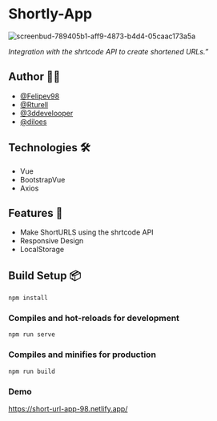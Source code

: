 # Shortly-App

![screenbud-789405b1-aff9-4873-b4d4-05caac173a5a](https://user-images.githubusercontent.com/83327665/143964150-903de7f3-ac65-40eb-9364-88b9d309eebc.png)

_Integration with the shrtcode API to create shortened URLs.”_

## Author 🧑‍💼

- [@Felipev98](https://github.com/Felipev98/)
- [@Rturell](https://github.com/Rturell)
- [@3ddevelooper](https://github.com/3ddevelooper)
- [@diloes](https://github.com/diloes)

## Technologies 🛠️
* Vue 
* BootstrapVue
* Axios

## Features 📌

- Make ShortURLS  using the shrtcode API 
- Responsive Design
- LocalStorage

## Build Setup 📦

```
npm install
```

### Compiles and hot-reloads for development
```
npm run serve
```

### Compiles and minifies for production
```
npm run build
```

### Demo
https://short-url-app-98.netlify.app/

